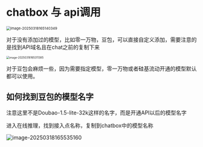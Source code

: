 # chatbox 与 api调用

<img src="https://ambertong82.oss-cn-hangzhou.aliyuncs.com/img/202503181658870.png" alt="image-20250318165140349" style="zoom:67%;" />

对于没有添加过的模型，比如零一万物，豆包，可以直接自定义添加，需要注意的是找到API域名且在chat之前的复制下来

<img src="https://ambertong82.oss-cn-hangzhou.aliyuncs.com/img/202503181658815.png" alt="image-20250318165311385" style="zoom:50%;" />

对于豆包会麻烦一些，因为需要指定模型，零一万物或者硅基流动开通的模型默认都可以使用。

## 如何找到豆包的模型名字

注意这里不是Doubao-1.5-lite-32k这样的名字，而是开通API以后的模型名字

进入在线推理，找到接入点名称，复制到chatbox中的模型名称

![image-20250318165535160](https://ambertong82.oss-cn-hangzhou.aliyuncs.com/img/202503181658869.png)
